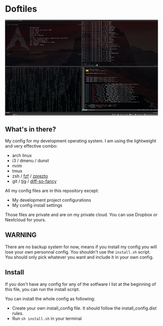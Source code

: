 #  Doftiles

![Phantas0s rice](screen.png "Phantas0s rice")

## What's in there?

My config for my development operating system.
I am using the lightweight and very effective combo:

* arch linux
* i3 / dmenu / dunst
* nvim
* tmux
* zsh / [fzf](https://github.com/junegunn/fzf) / [zprezto](https://github.com/sorin-ionescu/prezto)
* git / [tig](https://github.com/jonas/tig) / [diff-so-fancy](https://github.com/so-fancy/diff-so-fancy)

All my config files are in this repository except:
* My development project configurations
* My config install settings

Those files are private and are on my private cloud. You can use Dropbox or Nextcloud for yours.

## WARNING

There are no backup system for now, means if you install my config you will lose your own personnal config.
You shouldn't use the `install.sh` script. You should only pick whatever you want and include it in your own config.


## Install

If you don't have any config for any of the sotfware I list at the beginning of this file, you can run the install script.

You can install the whole config as following:
* Create your own install_config file. It should follow the install_config.dist rules.
* Run `sh install.sh` in your terminal

